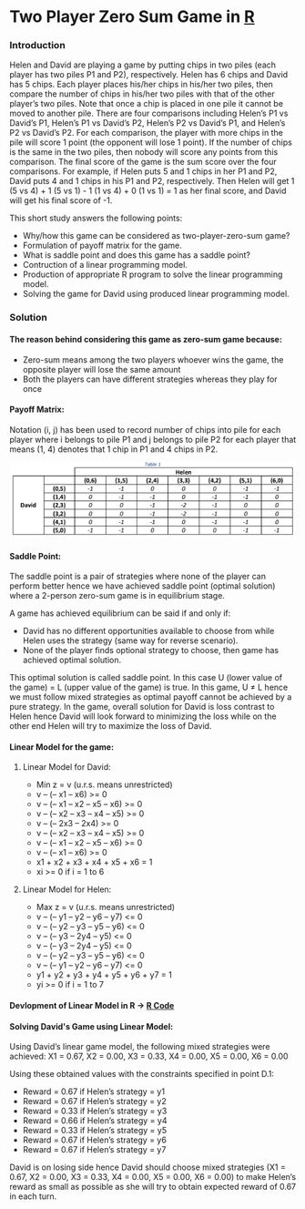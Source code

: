 # Two Player Zero Sum Game in [R](/Program.R)

### Introduction
Helen and David are playing a game by putting chips in two piles (each player has two piles P1 and P2), respectively. Helen has 6 chips and David has 5 chips. Each player places his/her chips in his/her two piles, then compare the number of chips in his/her two piles with that of the other player’s two piles. Note that once a chip is placed in one pile it cannot be moved to another pile. There are four comparisons including Helen’s P1 vs David’s P1, Helen’s P1 vs David’s P2, Helen’s P2 vs David’s P1, and Helen’s P2 vs David’s P2. For each comparison, the player with more chips in the pile will score 1 point (the opponent will lose 1 point). If the number of chips is the same in the two piles, then nobody will score any points from this comparison. The final score of the game is the sum score over the four comparisons. For example, if Helen puts 5 and 1 chips in her P1 and P2, David puts 4 and 1 chips in his P1 and P2, respectively. Then Helen will get 1 (5 vs 4) + 1 (5 vs 1) - 1 (1 vs 4) + 0 (1 vs 1) = 1 as her final score, and David will get his final score of -1.

This short study answers the following points:
- Why/how this game can be considered as two-player-zero-sum game?
- Formulation of payoff matrix for the game.
- What is saddle point and does this game has a saddle point?
- Contruction of a linear programming model.
- Production of appropriate R program to solve the linear programming model.
- Solving the game for David using produced linear programming model.

### Solution

#### The reason behind considering this game as zero-sum game because:
- Zero-sum means among the two players whoever wins the game, the opposite player will lose the same amount
- Both the players can have different strategies whereas they play for once


#### Payoff Matrix:

Notation (i, j) has been used to record number of chips into pile for each player where i belongs to pile P1 and j belongs to pile P2 for each player that means (1, 4) denotes that 1 chip in P1 and 4 chips in P2.

![Graph-1](/Images/img1.png)


#### Saddle Point:

The saddle point is a pair of strategies where none of the player can perform better hence we have achieved saddle point (optimal solution) where a 2-person zero-sum game is in equilibrium stage.

A game has achieved equilibrium can be said if and only if:
- David has no different opportunities available to choose from while Helen uses the strategy (same way for reverse scenario).
- None of the player finds optional strategy to choose, then game has achieved optimal solution.

This optimal solution is called saddle point. In this case U (lower value of the game) = L (upper value of the game) is true.
In this game, U ≠ L hence we must follow mixed strategies as optimal payoff cannot be achieved by a pure strategy. In the game, overall solution for David is loss contrast to Helen hence David will look forward to minimizing the loss while on the other end Helen will try to maximize the loss of David.

#### Linear Model for the game:
1. Linear Model for David:
    -   Min z = v (u.r.s. means unrestricted)
    - v – (– x1 – x6) >= 0
    - v – (– x1 – x2 – x5 – x6) >= 0
    - v – (– x2 – x3 – x4 – x5) >= 0
    - v – (– 2x3 – 2x4) >= 0
    - v – (– x2 – x3 – x4 – x5) >= 0
    - v – (– x1 – x2 – x5 – x6) >= 0
    - v – (– x1 – x6) >= 0
    - x1 + x2 + x3 + x4 + x5 + x6 = 1
    - xi >= 0 if i = 1 to 6

2. Linear Model for Helen:
    - Max z = v (u.r.s. means unrestricted)
    - v – (– y1 – y2 – y6 – y7) <= 0
    - v – (– y2 – y3 – y5 – y6) <= 0
    - v – (– y3 – 2y4 – y5) <= 0
    - v – (– y3 – 2y4 – y5) <= 0
    - v – (– y2 – y3 – y5 – y6) <= 0
    - v – (– y1 – y2 – y6 – y7) <= 0
    - y1 + y2 + y3 + y4 + y5 + y6 + y7 = 1
    - yi >= 0 if i = 1 to 7

#### Devlopment of Linear Model in R -> [R Code](/Program.R)

#### Solving David's Game using Linear Model:

Using David’s linear game model, the following mixed strategies were achieved: X1 = 0.67, X2 = 0.00, X3 = 0.33, X4 = 0.00, X5 = 0.00, X6 = 0.00

Using these obtained values with the constraints specified in point D.1:
- Reward = 0.67 if Helen’s strategy = y1
- Reward = 0.67 if Helen’s strategy = y2
- Reward = 0.33 if Helen’s strategy = y3
- Reward = 0.66 if Helen’s strategy = y4
- Reward = 0.33 if Helen’s strategy = y5
- Reward = 0.67 if Helen’s strategy = y6
- Reward = 0.67 if Helen’s strategy = y7

David is on losing side hence David should choose mixed strategies (X1 = 0.67, X2 = 0.00, X3 = 0.33, X4 = 0.00, X5 = 0.00, X6 = 0.00) to make Helen’s reward as small as possible as she will try to obtain expected reward of 0.67 in each turn.